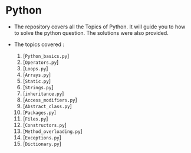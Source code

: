 # Python 
+ The repository covers all the Topics of Python. It will guide you to how to solve the python question. The solutions were also provided.

+ The topics covered :
  1. [`Python_basics.py`]
  2. [`Operators.py`]
  3. [`Loops.py`]
  4. [`Arrays.py`]
  5. [`Static.py`]
  6. [`Strings.py`]
  7. [`inheritance.py`]
  8. [`Access_modifiers.py`]
  9. [`Abstract_class.py`]
  10. [`Packages.py`]
  11. [`Files.py`]
  12. [`Constructors.py`]
  13. [`Method_overloading.py`]
  14. [`Exceptions.py`]
  15. [`Dictionary.py`]
